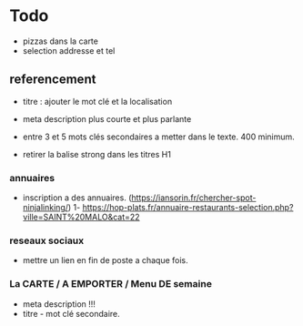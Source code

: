# Todo

- pizzas dans la carte
- selection addresse et tel

## referencement

- titre : ajouter le mot clé et la localisation
- meta description plus courte et plus parlante

- entre 3 et 5 mots clés secondaires a metter dans le texte. 400 minimum.

- retirer la balise strong dans les titres H1

### annuaires

- inscription a des annuaires.
  (https://iansorin.fr/chercher-spot-ninjalinking/)
  1- https://hop-plats.fr/annuaire-restaurants-selection.php?ville=SAINT%20MALO&cat=22

### reseaux sociaux

- mettre un lien en fin de poste a chaque fois.

### La CARTE / A EMPORTER / Menu DE semaine

- meta description !!!
- titre - mot clé secondaire.
